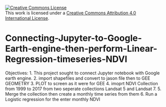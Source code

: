 <a rel="license" href="http://creativecommons.org/licenses/by/4.0/"><img alt="Creative Commons License" style="border-width:0" src="https://i.creativecommons.org/l/by/4.0/88x31.png" /></a><br />This work is licensed under a <a rel="license" href="http://creativecommons.org/licenses/by/4.0/">Creative Commons Attribution 4.0 International License</a>.


# Connecting-Jupyter-to-Google-Earth-engine-then-perform-Linear-Regression-timeseries-NDVI
Objectives: 1. This project sought to connect Jupyter notebook with Google earth engine.      2. import shapefiles and convert to jason file then to GEE GEOMETRY     3. PLOT to screen as it were for GEE     4. imoprt NDVI Collection from 1999 to 2017 from two seperate collections Landsat 5 and Landsat 7.     5. Merge the collection then create a monthly time series from them     6. Run a Logistic regression for the enter monthly NDVI
